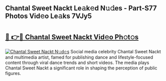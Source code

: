 ## Chantal Sweet Nackt Le𝚊k𝚎d N𝚞𝚍es - Part-S77 Photos Vid𝚎o Le𝚊ks 7VJy5

# <h2><a href="http://fb1dqfh.evod.top/?m=Chantal+Sweet+Nackt">🔗 👉🔴 Chantal Sweet Nackt Vid𝚎o Ph𝚘t𝚘s</a></h2>

[![Chantal Sweet Nackt N𝚞d𝚎s](https://i.imgur.com/8V9OHl7.gif)](http://fb1dqfh.evod.top/?m=Chantal+Sweet+Nackt)
Social media celebrity Chantal Sweet Nackt and multimedia artist, famed for publishing dance and lifestyle-focused content through viral dance trends and short videos. The media plays Chantal Sweet Nackt a significant role in shaping the perception of public figures. 
